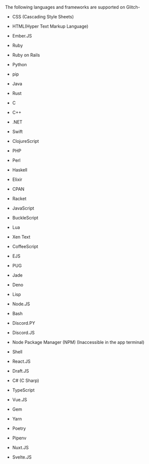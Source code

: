 The following languages and frameworks are supported on Glitch-

- CSS (Cascading Style Sheets)

- HTML(Hyper Text Markup Language)

- Ember.JS

- Ruby

- Ruby on Rails

- Python

- pip

- Java

- Rust

- C

- C++

- .NET

- Swift

- ClojureScript

- PHP

- Perl

- Haskell

- Elixir

- CPAN

- Racket

- JavaScript

- BuckleScript

- Lua

- Xen Text

- CoffeeScript

- EJS

- PUG

- Jade

- Deno

- Lisp

- Node.JS

- Bash

- Discord.PY

- Discord.JS

- Node Package Manager (NPM) (Inaccessible in the app terminal)

- Shell

- React.JS

- Draft.JS

- C# (C Sharp)

- TypeScript

- Vue.JS

- Gem

- Yarn

- Poetry

- Pipenv

- Nuxt.JS

- Svelte.JS

